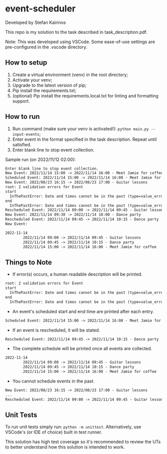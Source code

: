 # event-scheduler

Developed by Stefan Kairinos

This repo is my solution to the task described in task_description.pdf.  

Note: This was developed using VSCode. Some ease-of-use settings are pre-configured in the .vscode directory.

## How to setup

1. Create a virtual environment (venv) in the root directory;
2. Activate your venv;
3. Upgrade to the latest version of pip;
4. Pip install the requirements.txt;
5. (optional) Pip install the requirements.local.txt for linting and formatting support.

## How to run

1. Run command (make sure your venv is activated!): `python main.py --input-events`;
2. Enter event in the format specified in the task description. Repeat until satisfied.
3. Enter blank line to stop event collection.

Sample run (on 2022/11/12 02:00):

```txt
Enter blank line to stop event collection.
New Event: 2022/11/14 15:00 -> 2022/11/14 16:00 - Meet Jamie for coffee
Scheduled Event: 2022/11/14 15:00 -> 2022/11/14 16:00 - Meet Jamie for coffee
New Event: 2022/08/23 16:15 -> 2022/08/23 17:00 - Guitar lessons
root: 2 validation errors for Event
start
  InThePastError: Date and times cannot be in the past (type=value_error.inthepast)
end
  InThePastError: Date and times cannot be in the past (type=value_error.inthepast)
Rescheduled Event: 2022/11/14 09:00 -> 2022/11/14 09:45 - Guitar lessons
New Event: 2022/11/14 09:30 -> 2022/11/14 10:00 - Dance party
Rescheduled Event: 2022/11/14 09:45 -> 2022/11/14 10:15 - Dance party
New Event:

2022-11-14
        2022/11/14 09:00 -> 2022/11/14 09:45 - Guitar lessons
        2022/11/14 09:45 -> 2022/11/14 10:15 - Dance party
        2022/11/14 15:00 -> 2022/11/14 16:00 - Meet Jamie for coffee
```

## Things to Note

- If error(s) occurs, a human readable description will be printed.

```txt
root: 2 validation errors for Event
start
  InThePastError: Date and times cannot be in the past (type=value_error.inthepast)
end
  InThePastError: Date and times cannot be in the past (type=value_error.inthepast)
```

- An event's scheduled start and end time are printed after each entry.

```txt
Scheduled Event: 2022/11/14 15:00 -> 2022/11/14 16:00 - Meet Jamie for coffee
```

- If an event is rescheduled, it will be stated.

```txt
Rescheduled Event: 2022/11/14 09:45 -> 2022/11/14 10:15 - Dance party
```

- The complete schedule will be printed once all events are collected.

```txt
2022-11-14
        2022/11/14 09:00 -> 2022/11/14 09:45 - Guitar lessons
        2022/11/14 09:45 -> 2022/11/14 10:15 - Dance party
        2022/11/14 15:00 -> 2022/11/14 16:00 - Meet Jamie for coffee
```

- You cannot schedule events in the past.

```txt
New Event: 2022/08/23 16:15 -> 2022/08/23 17:00 - Guitar lessons
...
Rescheduled Event: 2022/11/14 09:00 -> 2022/11/14 09:45 - Guitar lessons
```

## Unit Tests

To run unit tests simply run: `python -m unittest`. Alternatively, use VSCode's (or IDE of choice) built in test runner.

This solution has high test coverage so it's recommended to review the UTs to better understand how this solution is intended to work.
